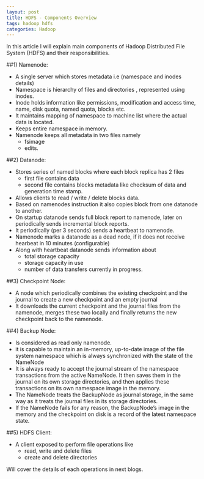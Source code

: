 ```yaml
---
layout: post
title: HDFS - Components Overview
tags: hadoop hdfs
categories: Hadoop
---
```


In this article I will explain main components of Hadoop Distributed File System (HDFS) and their responsibilities.

##1) Namenode:

   + A single server which stores metadata i.e (namespace and inodes details)
   + Namespace is hierarchy of files and directories , represented using inodes.
   + Inode holds information like permissions, modification and access time, name, disk quota, named quota, blocks etc.
   + It maintains mapping of namespace to machine list where the actual data is located.
   + Keeps entire namespace in memory.
   + Namenode keeps all metadata in two files namely
       + fsimage
       + edits. 

##2) Datanode:

  + Stores series of named blocks where each block replica has 2 files
  	* first file contains data
    * second file contains blocks metadata like checksum of data and generation time stamp.
  + Allows clients to read / write / delete blocks data.
  + Based on namenodes instruction it also copies block from one datanode to another.
  + On startup datanode sends full block report to namenode, later on periodically sends incremental block reports.
  + It periodically (per 3 seconds) sends a heartbeat to namenode.
  + Namenode marks a datanode as a dead node, if it does not receive hearbeat in 10 minutes (configurable)
  + Along with heartbeat datanode sends information about
       * total storage capacity
       * storage capacity in use
       * number of data transfers currently in progress.

##3) Checkpoint Node:

  + A node which periodically combines the existing checkpoint and the journal to create a new checkpoint and an empty journal
  + It downloads the current checkpoint and the journal files from the namenode, merges these two locally and finally returns the new checkpoint back to the namenode.

##4) Backup Node:

  + Is considered as read only namenode.
  + it is capable to maintain an in-memory, up-to-date image of the file system namespace which is always synchronized with the state of the NameNode
  + It is always ready to accept the journal stream of the namespace transactions from the active NameNode. It then saves them in the journal on its own storage directories, and then applies these transactions on its own namespace image in the memory.
  + The NameNode treats the BackupNode as journal storage, in the same way as it treats the journal files in its storage directories.
  + If the NameNode fails for any reason, the BackupNode’s image in the memory and the checkpoint on disk is a record of the latest namespace state.

##5) HDFS Client:

  + A client exposed to perform file operations like
     *  read, write and delete files
     *  create and delete directories

Will cover the details of each operations in next blogs.